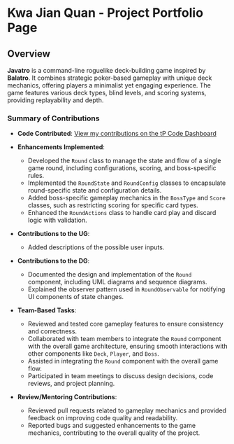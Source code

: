 # Kwa Jian Quan - Project Portfolio Page

## Overview

**Javatro** is a command-line roguelike deck-building game inspired by **Balatro**. It combines strategic poker-based gameplay with unique deck mechanics, offering players a minimalist yet engaging experience. The game features various deck types, blind levels, and scoring systems, providing replayability and depth.

### Summary of Contributions

- **Code Contributed**: [View my contributions on the tP Code Dashboard](https://nus-cs2113-ay2425s2.github.io/tp-dashboard/?search=k-j-q&breakdown=true&sort=groupTitle%20dsc&sortWithin=title&since=2025-02-21&timeframe=commit&mergegroup=&groupSelect=groupByRepos&checkedFileTypes=docs~functional-code~test-code~other)

- **Enhancements Implemented**:
  - Developed the `Round` class to manage the state and flow of a single game round, including configurations, scoring, and boss-specific rules.
  - Implemented the `RoundState` and `RoundConfig` classes to encapsulate round-specific state and configuration details.
  - Added boss-specific gameplay mechanics in the `BossType` and `Score` classes, such as restricting scoring for specific card types.
  - Enhanced the `RoundActions` class to handle card play and discard logic with validation.

- **Contributions to the UG**:
  - Added descriptions of the possible user inputs.

- **Contributions to the DG**:
  - Documented the design and implementation of the `Round` component, including UML diagrams and sequence diagrams.
  - Explained the observer pattern used in `RoundObservable` for notifying UI components of state changes.

- **Team-Based Tasks**:
  - Reviewed and tested core gameplay features to ensure consistency and correctness.
  - Collaborated with team members to integrate the `Round` component with the overall game architecture, ensuring smooth interactions with other components like `Deck`, `Player`, and `Boss`.
  - Assisted in integrating the `Round` component with the overall game flow.
  - Participated in team meetings to discuss design decisions, code reviews, and project planning.


- **Review/Mentoring Contributions**:
  - Reviewed pull requests related to gameplay mechanics and provided feedback on improving code quality and readability.
  - Reported bugs and suggested enhancements to the game mechanics, contributing to the overall quality of the project.